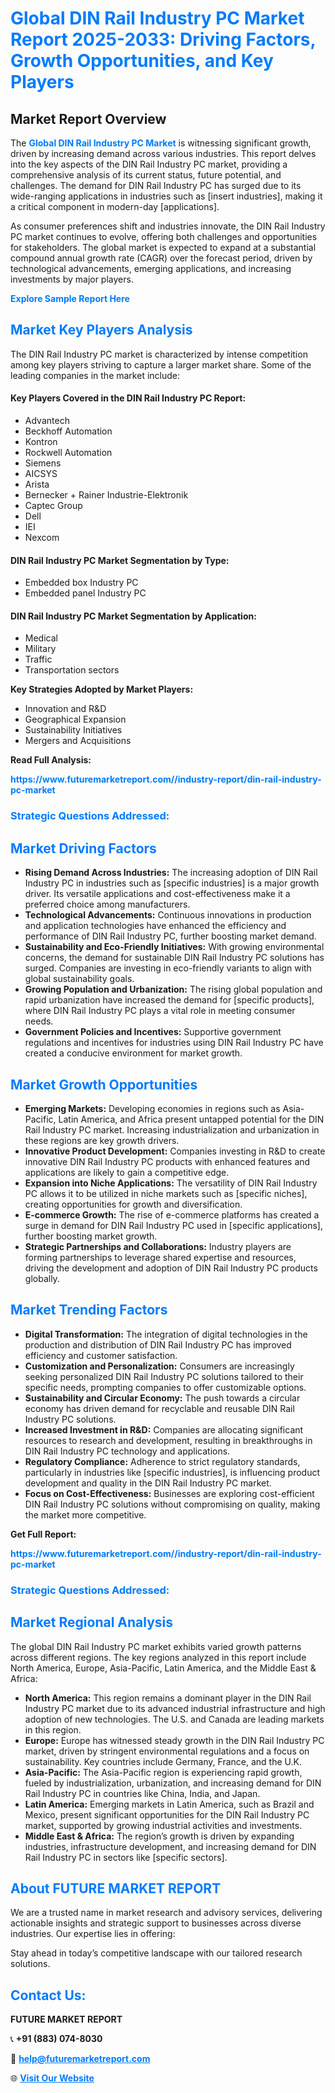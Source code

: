 <h1 style="color: #007BFF;">Global DIN Rail Industry PC Market Report 2025-2033: Driving Factors, Growth Opportunities, and Key Players</h1>

<section id="overview">
<h2>Market Report Overview</h2>
<p>The <a href="https://www.futuremarketreport.com//industry-report/din-rail-industry-pc-market" style="color: #007BFF; text-decoration: none;"><strong>Global DIN Rail Industry PC Market</strong></a> is witnessing significant growth, driven by increasing demand across various industries. This report delves into the key aspects of the DIN Rail Industry PC market, providing a comprehensive analysis of its current status, future potential, and challenges. The demand for DIN Rail Industry PC has surged due to its wide-ranging applications in industries such as [insert industries], making it a critical component in modern-day [applications].</p>
<p>As consumer preferences shift and industries innovate, the DIN Rail Industry PC market continues to evolve, offering both challenges and opportunities for stakeholders. The global market is expected to expand at a substantial compound annual growth rate (CAGR) over the forecast period, driven by technological advancements, emerging applications, and increasing investments by major players.</p>
</section>

<section id="overview">
<p><a href="https://www.futuremarketreport.com//request-sample/reportId=56776" style="color: #007BFF; text-decoration: none;"><strong>Explore Sample Report Here</strong></a></p>
</section>

<section id="key-players">
<h2 style="color: #007BFF;">Market Key Players Analysis</h2>
<p>The DIN Rail Industry PC market is characterized by intense competition among key players striving to capture a larger market share. Some of the leading companies in the market include:</p>
<h4>Key Players Covered in the DIN Rail Industry PC Report:</h4>
<ul><li>Advantech</li><li>Beckhoff Automation</li><li>Kontron</li><li>Rockwell Automation</li><li>Siemens</li><li>AICSYS</li><li>Arista</li><li>Bernecker + Rainer Industrie-Elektronik</li><li>Captec Group</li><li>Dell</li><li>IEI</li><li>Nexcom</li></ul>
<h4>DIN Rail Industry PC Market Segmentation by Type:</h4>
<ul><li>Embedded box Industry PC</li><li>Embedded panel Industry PC</li></ul>

<h4>DIN Rail Industry PC Market Segmentation by Application:</h4>
<ul><li>Medical</li><li>Military</li><li>Traffic</li><li>Transportation sectors</li></ul>
<p><strong>Key Strategies Adopted by Market Players:</strong></p>
<ul>
<li>Innovation and R&D</li>
<li>Geographical Expansion</li>
<li>Sustainability Initiatives</li>
<li>Mergers and Acquisitions</li>
</ul>
</section>

<section>
<p><strong>Read Full Analysis: </strong></p><a href="https://www.futuremarketreport.com//industry-report/din-rail-industry-pc-market" style="color: #007BFF; text-decoration: none;"><strong>https://www.futuremarketreport.com//industry-report/din-rail-industry-pc-market</strong></a>
<h3 style="color: #007BFF;">Strategic Questions Addressed:</h3>
</section>

<section id="driving-factors">
<h2 style="color: #007BFF;">Market Driving Factors</h2>
<ul>
<li><strong>Rising Demand Across Industries:</strong> The increasing adoption of DIN Rail Industry PC in industries such as [specific industries] is a major growth driver. Its versatile applications and cost-effectiveness make it a preferred choice among manufacturers.</li>
<li><strong>Technological Advancements:</strong> Continuous innovations in production and application technologies have enhanced the efficiency and performance of DIN Rail Industry PC, further boosting market demand.</li>
<li><strong>Sustainability and Eco-Friendly Initiatives:</strong> With growing environmental concerns, the demand for sustainable DIN Rail Industry PC solutions has surged. Companies are investing in eco-friendly variants to align with global sustainability goals.</li>
<li><strong>Growing Population and Urbanization:</strong> The rising global population and rapid urbanization have increased the demand for [specific products], where DIN Rail Industry PC plays a vital role in meeting consumer needs.</li>
<li><strong>Government Policies and Incentives:</strong> Supportive government regulations and incentives for industries using DIN Rail Industry PC have created a conducive environment for market growth.</li>
</ul>
</section>

<section id="growth-opportunities">
<h2 style="color: #007BFF;">Market Growth Opportunities</h2>
<ul>
<li><strong>Emerging Markets:</strong> Developing economies in regions such as Asia-Pacific, Latin America, and Africa present untapped potential for the DIN Rail Industry PC market. Increasing industrialization and urbanization in these regions are key growth drivers.</li>
<li><strong>Innovative Product Development:</strong> Companies investing in R&D to create innovative DIN Rail Industry PC products with enhanced features and applications are likely to gain a competitive edge.</li>
<li><strong>Expansion into Niche Applications:</strong> The versatility of DIN Rail Industry PC allows it to be utilized in niche markets such as [specific niches], creating opportunities for growth and diversification.</li>
<li><strong>E-commerce Growth:</strong> The rise of e-commerce platforms has created a surge in demand for DIN Rail Industry PC used in [specific applications], further boosting market growth.</li>
<li><strong>Strategic Partnerships and Collaborations:</strong> Industry players are forming partnerships to leverage shared expertise and resources, driving the development and adoption of DIN Rail Industry PC products globally.</li>
</ul>
</section>

<section id="trending-factors">
<h2 style="color: #007BFF;">Market Trending Factors</h2>
<ul>
<li><strong>Digital Transformation:</strong> The integration of digital technologies in the production and distribution of DIN Rail Industry PC has improved efficiency and customer satisfaction.</li>
<li><strong>Customization and Personalization:</strong> Consumers are increasingly seeking personalized DIN Rail Industry PC solutions tailored to their specific needs, prompting companies to offer customizable options.</li>
<li><strong>Sustainability and Circular Economy:</strong> The push towards a circular economy has driven demand for recyclable and reusable DIN Rail Industry PC solutions.</li>
<li><strong>Increased Investment in R&D:</strong> Companies are allocating significant resources to research and development, resulting in breakthroughs in DIN Rail Industry PC technology and applications.</li>
<li><strong>Regulatory Compliance:</strong> Adherence to strict regulatory standards, particularly in industries like [specific industries], is influencing product development and quality in the DIN Rail Industry PC market.</li>
<li><strong>Focus on Cost-Effectiveness:</strong> Businesses are exploring cost-efficient DIN Rail Industry PC solutions without compromising on quality, making the market more competitive.</li>
</ul>
</section>

<section>
<p><strong>Get Full Report: </strong></p><a href="https://www.futuremarketreport.com//industry-report/din-rail-industry-pc-market" style="color: #007BFF; text-decoration: none;"><strong>https://www.futuremarketreport.com//industry-report/din-rail-industry-pc-market</strong></a>
<h3 style="color: #007BFF;">Strategic Questions Addressed:</h3>
</section>


<section id="regional-analysis">
<h2 style="color: #007BFF;">Market Regional Analysis</h2>
<p>The global DIN Rail Industry PC market exhibits varied growth patterns across different regions. The key regions analyzed in this report include North America, Europe, Asia-Pacific, Latin America, and the Middle East & Africa:</p>
<ul>
<li><strong>North America:</strong> This region remains a dominant player in the DIN Rail Industry PC market due to its advanced industrial infrastructure and high adoption of new technologies. The U.S. and Canada are leading markets in this region.</li>
<li><strong>Europe:</strong> Europe has witnessed steady growth in the DIN Rail Industry PC market, driven by stringent environmental regulations and a focus on sustainability. Key countries include Germany, France, and the U.K.</li>
<li><strong>Asia-Pacific:</strong> The Asia-Pacific region is experiencing rapid growth, fueled by industrialization, urbanization, and increasing demand for DIN Rail Industry PC in countries like China, India, and Japan.</li>
<li><strong>Latin America:</strong> Emerging markets in Latin America, such as Brazil and Mexico, present significant opportunities for the DIN Rail Industry PC market, supported by growing industrial activities and investments.</li>
<li><strong>Middle East & Africa:</strong> The region’s growth is driven by expanding industries, infrastructure development, and increasing demand for DIN Rail Industry PC in sectors like [specific sectors].</li>
</ul>
</section>

<footer>
<h2 style="color: #007BFF;">About FUTURE MARKET REPORT</h2>
<p>We are a trusted name in market research and advisory services, delivering actionable insights and strategic support to businesses across diverse industries. Our expertise lies in offering:</p>

<p>Stay ahead in today’s competitive landscape with our tailored research solutions.</p>

<h2 style="color: #007BFF;">Contact Us:</h2>
<p><strong>FUTURE MARKET REPORT</strong></p>
<p>📞 <strong>+91 (883) 074-8030</strong></p>
<p>📧 <strong><a href="mailto:help@futuremarketreport.com" style="color: #007BFF;">help@futuremarketreport.com</a></strong></p>
<p>🌐 <strong><a href="https://www.futuremarketreport.com/" style="color: #007BFF;">Visit Our Website</a></strong></p>
</footer>